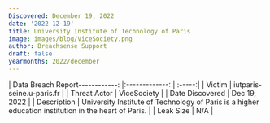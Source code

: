 ```yaml
---
Discovered: December 19, 2022
date: '2022-12-19'
title: University Institute of Technology of Paris
image: images/blog/ViceSociety.png
author: Breachsense Support
draft: false
yearmonths: 2022/december
---
```


| Data Breach Report------------:     |:-------------:    | :-----:|
| Victim      | iutparis-seine.u-paris.fr      | 
| Threat Actor      | ViceSociety      | 
| Date Discovered      | Dec 19, 2022      | 
| Description      | University Institute of Technology of Paris is a higher education institution in the heart of Paris.      | 
| Leak Size      | N/A      | 

